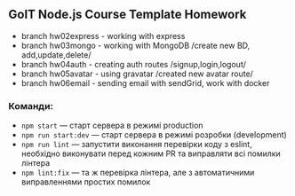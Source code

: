 ## GoIT Node.js Course Template Homework

- branch hw02express - working with express
- branch hw03mongo - working with MongoDB /create new BD, add,update,delete/
- branch hw04auth - creating auth routes /signup,login,logout/
- branch hw05avatar - using gravatar /created new avatar route/
- branch hw06email - sending email with sendGrid, work with docker

### Команди:

- `npm start` &mdash; старт сервера в режимі production
- `npm run start:dev` &mdash; старт сервера в режимі розробки (development)
- `npm run lint` &mdash; запустити виконання перевірки коду з eslint, необхідно виконувати перед кожним PR та виправляти всі помилки лінтера
- `npm lint:fix` &mdash; та ж перевірка лінтера, але з автоматичними виправленнями простих помилок
